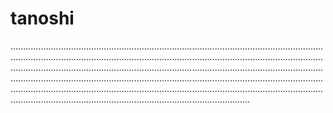 # tanoshi
...........................................................................................................................................................................................................................................................................................................................................................................................................................................................................................................................................................................................................................................................................................................................................